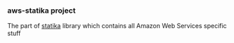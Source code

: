 ### aws-statika project

The part of [statika](https://github.com/ohnosequences/statika) library which contains all Amazon Web Services specific stuff
